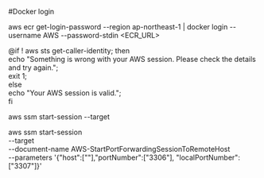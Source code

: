 #Docker login

aws ecr get-login-password --region ap-northeast-1 | docker login --username AWS --password-stdin <ECR_URL>


@if ! aws sts get-caller-identity; then \
  		echo "Something is wrong with your AWS session. Please check the details and try again."; \
  		exit 1; \
  	else \
		echo "Your AWS session is valid."; \
	fi


aws ssm start-session --target <TARGET>
	
 aws ssm start-session \
  --target <TARGET> \
  --document-name AWS-StartPortForwardingSessionToRemoteHost \
  --parameters '{"host":["<HOSTNAME>"],"portNumber":["3306"], "localPortNumber":["3307"]}'
